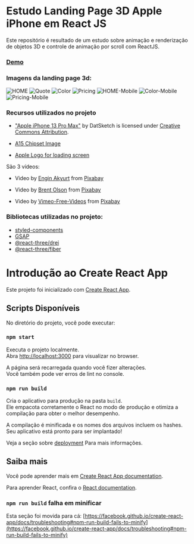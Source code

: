 # Estudo Landing Page 3D Apple iPhone em React JS

Este repositório é resultado de um estudo sobre animação e renderização de objetos 3D e controle de animação por scroll com ReactJS. <br />

### [**Demo**](https://apple-iphone-example.netlify.app/)

### Imagens da landing page 3d:

![HOME](https://github.com/mariospdias/Apple-iphone-3d-landing-page/blob/master/website-images/Hero-section-desktop.png)
![Quote](https://github.com/mariospdias/Apple-iphone-3d-landing-page/blob/master/website-images/Quote.png)
![Color](https://github.com/mariospdias/Apple-iphone-3d-landing-page/blob/master/website-images/Color-section.png)
![Pricing](https://github.com/mariospdias/Apple-iphone-3d-landing-page/blob/master/website-images/Pricing%20Section.png)
![HOME-Mobile](https://github.com/mariospdias/Apple-iphone-3d-landing-page/blob/master/website-images/Hero-section-mobile.png)
![Color-Mobile](https://github.com/mariospdias/Apple-iphone-3d-landing-page/blob/master/website-images/Color-section-mobile.png)
![Pricing-Mobile](https://github.com/mariospdias/Apple-iphone-3d-landing-page/blob/master/website-images/Pricing%20Section-mobile.png)

### Recursos utilizados no projeto

- ["Apple iPhone 13 Pro Max"](https://skfb.ly/o7nDN) by DatSketch is licensed under [Creative Commons Attribution](http://creativecommons.org/licenses/by/4.0/). <br />

- [A15 Chipset Image](https://wccftech.com/a15-bionic-underclocked-cpu-new-gpu-configurations-and-more-details-not-shared/) <br/>

- [Apple Logo for loading screen](https://www.iconfinder.com/icons/104447/apple_logo_icon)

São 3 vídeos:

- Video by <a href="https://pixabay.com/users/engin_akyurt-3656355/?utm_source=link-attribution&amp;utm_medium=referral&amp;utm_campaign=video&amp;utm_content=21536">Engin Akyurt</a> from <a href="https://pixabay.com//?utm_source=link-attribution&amp;utm_medium=referral&amp;utm_campaign=video&amp;utm_content=21536">Pixabay</a> <br />

- Video by <a href="https://pixabay.com/users/helix_games-17997136/?utm_source=link-attribution&amp;utm_medium=referral&amp;utm_campaign=video&amp;utm_content=49791">Brent Olson</a> from <a href="https://pixabay.com//?utm_source=link-attribution&amp;utm_medium=referral&amp;utm_campaign=video&amp;utm_content=49791">Pixabay</a> <br />

- Video by <a href="https://pixabay.com/users/vimeo-free-videos-1283884/?utm_source=link-attribution&amp;utm_medium=referral&amp;utm_campaign=video&amp;utm_content=699">Vimeo-Free-Videos</a> from <a href="https://pixabay.com//?utm_source=link-attribution&amp;utm_medium=referral&amp;utm_campaign=video&amp;utm_content=699">Pixabay</a> <br />

### Bibliotecas utilizadas no projeto:

- [styled-components](https://styled-components.com/docs/advanced) <br />
- [GSAP](https://greensock.com/gsap/) <br />
- [@react-three/drei](https://www.npmjs.com/package/@react-three/drei) <br />
- [@react-three/fiber](https://www.npmjs.com/package/@react-three/fiber) <br />

# Introdução ao Create React App

Este projeto foi inicializado com [Create React App](https://github.com/facebook/create-react-app).

## Scripts Disponíveis

No diretório do projeto, você pode executar:

### `npm start`

Executa o projeto localmente.\
Abra [http://localhost:3000](http://localhost:3000) para visualizar no browser.

A página será recarregada quando você fizer alterações.\
Você também pode ver erros de lint no console.

### `npm run build`

Cria o aplicativo para produção na pasta `build`.\
Ele empacota corretamente o React no modo de produção e otimiza a compilação para obter o melhor desempenho.

A compilação é minificada e os nomes dos arquivos incluem os hashes.\
Seu aplicativo está pronto para ser implantado!

Veja a seção sobre [deployment](https://facebook.github.io/create-react-app/docs/deployment) Para mais informações.

## Saiba mais

Você pode aprender mais em [Create React App documentation](https://facebook.github.io/create-react-app/docs/getting-started).

Para aprender React, confira o [React documentation](https://reactjs.org/).


### `npm run build` falha em minificar

Esta seção foi movida para cá: [https://facebook.github.io/create-react-app/docs/troubleshooting#npm-run-build-fails-to-minify](https://facebook.github.io/create-react-app/docs/troubleshooting#npm-run-build-fails-to-minify)
